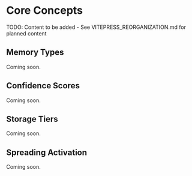 # Core Concepts

TODO: Content to be added - See VITEPRESS_REORGANIZATION.md for planned content

## Memory Types

Coming soon.

## Confidence Scores

Coming soon.

## Storage Tiers

Coming soon.

## Spreading Activation

Coming soon.
